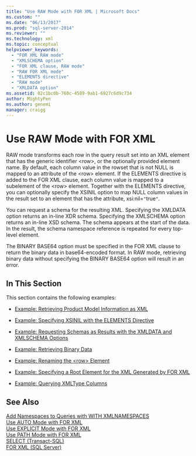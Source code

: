 ```yaml
---
title: "Use RAW Mode with FOR XML | Microsoft Docs"
ms.custom: ""
ms.date: "06/13/2017"
ms.prod: "sql-server-2014"
ms.reviewer: ""
ms.technology: xml
ms.topic: conceptual
helpviewer_keywords: 
  - "FOR XML RAW mode"
  - "XMLSCHEMA option"
  - "FOR XML clause, RAW mode"
  - "RAW FOR XML mode"
  - "ELEMENTS directive"
  - "RAW mode"
  - "XMLDATA option"
ms.assetid: 02c1bc0b-760c-4589-9ab1-6927c6d9c734
author: MightyPen
ms.author: genemi
manager: craigg
---
```

# Use RAW Mode with FOR XML
  RAW mode transforms each row in the query result set into an XML element that has the generic identifier \<row>, or the optionally provided element name. By default, each column value in the rowset that is not NULL is mapped to an attribute of the \<row> element. If the ELEMENTS directive is added to the FOR XML clause, each column value is mapped to a subelement of the \<row> element. Together with the ELEMENTS directive, you can optionally specify the XSINIL option to map NULL column values in the result set to an element that has the attribute, xsi:nil=`"`true`"`.  
  
 You can request a schema for the resulting XML. Specifying the XMLDATA option returns an in-line XDR schema. Specifying the XMLSCHEMA option returns an in-line XSD schema. The schema appears at the start of the data. In the result, the schema namespace reference is repeated for every top-level element.  
  
 The BINARY BASE64 option must be specified in the FOR XML clause to return the binary data in base64-encoded format. In RAW mode, retrieving binary data without specifying the BINARY BASE64 option will result in an error.  
  
## In This Section  
 This section contains the following examples:  
  
-   [Example: Retrieving Product Model Information as XML](example-retrieving-product-model-information-as-xml.md)  
  
-   [Example: Specifying XSINIL with the ELEMENTS Directive](example-specifying-xsinil-with-the-elements-directive.md)  
  
-   [Example: Requesting Schemas as Results with the XMLDATA and XMLSCHEMA Options](example-requesting-schemas-as-results-with-the-xmldata-and-xmlschema-options.md)  
  
-   [Example: Retrieving Binary Data](example-retrieving-binary-data.md)  
  
-   [Example: Renaming the &#60;row&#62; Element](example-renaming-the-row-element.md)  
  
-   [Example: Specifying a Root Element for the XML Generated by FOR XML](example-specifying-a-root-element-for-the-xml-generated-by-for-xml.md)  
  
-   [Example: Querying XMLType Columns](example-querying-xmltype-columns.md)  
  
## See Also  
 [Add Namespaces to Queries with WITH XMLNAMESPACES](add-namespaces-to-queries-with-with-xmlnamespaces.md)   
 [Use AUTO Mode with FOR XML](use-auto-mode-with-for-xml.md)   
 [Use EXPLICIT Mode with FOR XML](use-explicit-mode-with-for-xml.md)   
 [Use PATH Mode with FOR XML](use-path-mode-with-for-xml.md)   
 [SELECT &#40;Transact-SQL&#41;](/sql/t-sql/queries/select-transact-sql)   
 [FOR XML &#40;SQL Server&#41;](../xml/for-xml-sql-server.md)  
  
  
